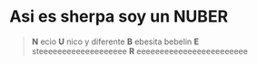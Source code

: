 # Asi es sherpa soy un NUBER
> **N** ecio 
> **U** nico y diferente
> **B** ebesita bebelin
> **E** steeeeeeeeeeeeeeeeeee
> **R** eeeeeeeeeeeeeeeeeeeeeeee
